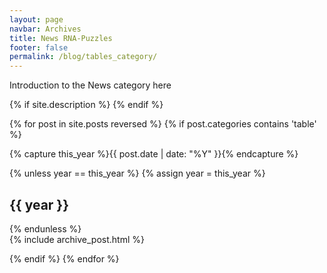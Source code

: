 ```yaml
---
layout: page
navbar: Archives
title: News RNA-Puzzles
footer: false
permalink: /blog/tables_category/
---
```


<p>Introduction to the News category here</p>

<!-- 开始：博客归档区域，使用 Schema.org 定义博客相关元数据 -->
<div id="blog-archives" itemscope itemtype="http://schema.org/Blog">

<!-- 开始：Schema.org 元数据 -->
<meta itemprop="name" content="{{ site.title }}" />
{% if site.description %}
<meta itemprop="description" content="{{ site.description }}" />
{% endif %}
<meta itemprop="url" content="{{ site.url }}" />
<!-- 结束：Schema.org 元数据 -->

<!-- 开始：循环遍历所有属于 "table" 分类的文章，使用 reverse 顺序（最新的在前） -->
{% for post in site.posts reversed %}
{% if post.categories contains 'table' %}

<!-- 捕获当前文章的年份 -->
{% capture this_year %}{{ post.date | date: "%Y" }}{% endcapture %}

<!-- 如果当前文章的年份与上一次不一致，则显示年份标题 -->
{% unless year == this_year %}
{% assign year = this_year %}
<h2 class="year">{{ year }}</h2>
{% endunless %}

<!-- 开始：单篇文章区域，使用 Schema.org 定义博客文章 -->
<article class="page-header" itemprop="blogPost" itemscope itemtype="http://schema.org/BlogPosting">
<!-- 包含每篇文章的归档模板，通过 include 引入 archive_post.html -->
{% include archive_post.html %}
</article>
<!-- 结束：单篇文章区域 -->

{% endif %}
{% endfor %}
<!-- 结束：循环遍历所有属于分类的文章 -->

</div>
<!-- 结束：博客归档区域 -->
